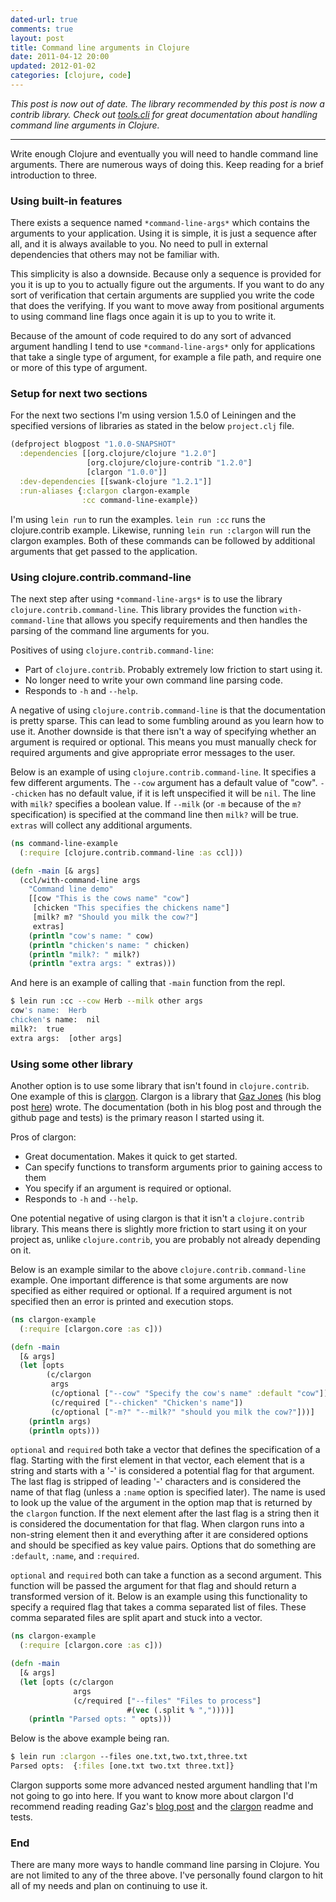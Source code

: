 ```yaml
---
dated-url: true
comments: true
layout: post
title: Command line arguments in Clojure
date: 2011-04-12 20:00
updated: 2012-01-02
categories: [clojure, code]
---
```


_This post is now out of date. The library recommended by this post is now a contrib library. Check out [tools.cli](https://github.com/clojure/tools.cli) for great documentation about handling command line arguments in Clojure._

***

Write enough Clojure and eventually you will need to handle command line arguments. There are numerous ways of doing this. Keep reading for a brief introduction to three.

### Using built-in features

There exists a sequence named `*command-line-args*` which contains the arguments to your application. Using it is simple, it is just a sequence after all, and it is always available to you. No need to pull in external dependencies that others may not be familiar with.

This simplicity is also a downside. Because only a sequence is provided for you it is up to you to actually figure out the arguments. If you want to do any sort of verification that certain arguments are supplied you write the code that does the verifying. If you want to move away from positional arguments to using command line flags once again it is up to you to write it.

Because of the amount of code required to do any sort of advanced argument handling I tend to use `*command-line-args*` only for applications that take a single type of argument, for example a file path, and require one or more of this type of argument.

### Setup for next two sections

For the next two sections I'm using version 1.5.0 of Leiningen and the specified versions of libraries as stated in the below `project.clj` file.

``` clojure
(defproject blogpost "1.0.0-SNAPSHOT"
  :dependencies [[org.clojure/clojure "1.2.0"]
                 [org.clojure/clojure-contrib "1.2.0"]
                 [clargon "1.0.0"]]
  :dev-dependencies [[swank-clojure "1.2.1"]]
  :run-aliases {:clargon clargon-example
                :cc command-line-example})
```

I'm using `lein run` to run the examples. `lein run :cc` runs the clojure.contrib example. Likewise, running `lein run :clargon` will run the clargon examples. Both of these commands can be followed by additional arguments that get passed to the application.

### Using clojure.contrib.command-line

The next step after using `*command-line-args*` is to use the library `clojure.contrib.command-line`. This library provides the function `with-command-line` that allows you specify requirements and then handles the parsing of the command line arguments for you.

Positives of using `clojure.contrib.command-line`:
* Part of `clojure.contrib`. Probably extremely low friction to start using it.
* No longer need to write your own command line parsing code.
* Responds to `-h` and `--help`.

A negative of using `clojure.contrib.command-line` is that the documentation is pretty sparse. This can lead to some fumbling around as you learn how to use it. Another downside is that there isn't a way of specifying whether an argument is required or optional. This means you must manually check for required arguments and give appropriate error messages to the user.

Below is an example of using `clojure.contrib.command-line`. It specifies a few different arguments. The `--cow` argument has a default value of "cow". `--chicken` has no default value, if it is left unspecified it will be `nil`. The line with `milk?` specifies a boolean value. If `--milk` (or `-m` because of the `m?` specification) is specified at the command line then `milk?` will be true. `extras` will collect any additional arguments.

``` clojure
(ns command-line-example
  (:require [clojure.contrib.command-line :as ccl]))

(defn -main [& args]
  (ccl/with-command-line args
    "Command line demo"
    [[cow "This is the cows name" "cow"]
     [chicken "This specifies the chickens name"]
     [milk? m? "Should you milk the cow?"]
     extras]
    (println "cow's name: " cow)
    (println "chicken's name: " chicken)
    (println "milk?: " milk?)
    (println "extra args: " extras)))
```

And here is an example of calling that `-main` function from the repl.

``` bash
$ lein run :cc --cow Herb --milk other args
cow's name:  Herb
chicken's name:  nil
milk?:  true
extra args:  [other args]
```

### Using some other library

Another option is to use some library that isn't found in `clojure.contrib`. One example of this is [clargon](https://github.com/gar3thjon3s/clargon). Clargon is a library that [Gaz Jones](http://blog.gaz-jones.com/) (his blog post [here](http://blog.gaz-jones.com/post/2528825514/command-line-applications-in-clojure)) wrote. The documentation (both in his blog post and through the github page and tests) is the primary reason I started using it.

Pros of clargon:
* Great documentation. Makes it quick to get started.
* Can specify functions to transform arguments prior to gaining access to them
* You specify if an argument is required or optional.
* Responds to `-h` and `--help`.

One potential negative of using clargon is that it isn't a `clojure.contrib` library. This means there is slightly more friction to start using it on your project as, unlike `clojure.contrib`, you are probably not already depending on it.

Below is an example similar to the above `clojure.contrib.command-line` example. One important difference is that some arguments are now specified as either required or optional. If a required argument is not specified then an error is printed and execution stops.

``` clojure
(ns clargon-example
  (:require [clargon.core :as c]))

(defn -main
  [& args]
  (let [opts
        (c/clargon
         args
         (c/optional ["--cow" "Specify the cow's name" :default "cow"])
         (c/required ["--chicken" "Chicken's name"])
         (c/optional ["-m?" "--milk?" "should you milk the cow?"]))]
    (println args)
    (println opts)))
```

`optional` and `required` both take a vector that defines the specification of a flag. Starting with the first element in that vector, each element that is a string and starts with a '-' is considered a potential flag for that argument. The last flag is stripped of leading '-' characters and is considered the name of that flag (unless a `:name` option is specified later). The name is used to look up the value of the argument in the option map that is returned by the `clargon` function. If the next element after the last flag is a string then it is considered the documentation for that flag. When clargon runs into a non-string element then it and everything after it are considered options and should be specified as key value pairs. Options that do something are `:default`, `:name`, and `:required`.

`optional` and `required` both can take a function as a second argument. This function will be passed the argument for that flag and should return a transformed version of it. Below is an example using this functionality to specify a required flag that takes a comma separated list of files. These comma separated files are split apart and stuck into a vector.

``` clojure
(ns clargon-example
  (:require [clargon.core :as c]))

(defn -main
  [& args]
  (let [opts (c/clargon
              args
              (c/required ["--files" "Files to process"]
                          #(vec (.split % ","))))]
    (println "Parsed opts: " opts)))
```

Below is the above example being ran.

``` clojure
$ lein run :clargon --files one.txt,two.txt,three.txt
Parsed opts:  {:files [one.txt two.txt three.txt]}
```

Clargon supports some more advanced nested argument handling that I'm not going to go into here. If you want to know more about clargon I'd recommend reading reading Gaz's [blog post](http://blog.gaz-jones.com/post/2528825514/command-line-applications-in-clojure) and the [clargon](https://github.com/gar3thjon3s/clargon) readme and tests.

### End

There are many more ways to handle command line parsing in Clojure. You are not limited to any of the three above. I've personally found clargon to hit all of my needs and plan on continuing to use it.